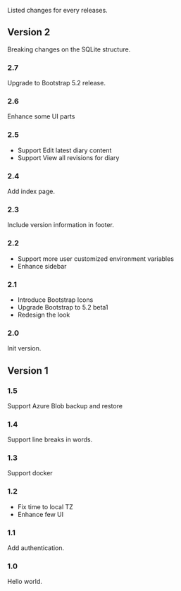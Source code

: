 Listed changes for every releases.

## Version 2

Breaking changes on the SQLite structure.

### 2.7

Upgrade to Bootstrap 5.2 release.

### 2.6

Enhance some UI parts

### 2.5

- Support Edit latest diary content
- Support View all revisions for diary

### 2.4

Add index page.

### 2.3

Include version information in footer.

### 2.2

- Support more user customized environment variables
- Enhance sidebar

### 2.1

- Introduce Bootstrap Icons
- Upgrade Bootstrap to 5.2 beta1
- Redesign the look

### 2.0

Init version.

## Version 1

### 1.5

Support Azure Blob backup and restore

### 1.4

Support line breaks in words.

### 1.3

Support docker

### 1.2

- Fix time to local TZ
- Enhance few UI

### 1.1

Add authentication.

### 1.0

Hello world.